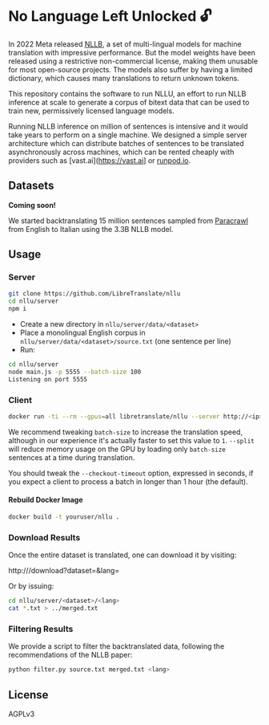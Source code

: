 # No Language Left Unlocked 🔓

In 2022 Meta released [NLLB](https://arxiv.org/pdf/2207.04672.pdf), a set of multi-lingual models for machine translation with impressive performance. But the model weights have been released using a restrictive non-commercial license, making them unusable for most open-source projects. The models also suffer by having a limited dictionary, which causes many translations to return unknown tokens.

This repository contains the software to run NLLU, an effort to run NLLB inference at scale to generate a corpus of bitext data that can be used to train new, permissively licensed language models.

Running NLLB inference on million of sentences is intensive and it would take years to perform on a single machine. We designed a simple server architecture which can distribute batches of sentences to be translated asynchronously across machines, which can be rented cheaply with providers such as [vast.ai](https://vast.ai] or [runpod.io](https://runpod.io).

## Datasets

**Coming soon!**

We started backtranslating 15 million sentences sampled from [Paracrawl](https://paracrawl.eu/) from English to Italian using the 3.3B NLLB model.

## Usage

### Server

```bash
git clone https://github.com/LibreTranslate/nllu
cd nllu/server
npm i
```

* Create a new directory in `nllu/server/data/<dataset>`
* Place a monolingual English corpus in `nllu/server/data/<dataset>/source.txt` (one sentence per line)
* Run:

```bash
cd nllu/server
node main.js -p 5555 --batch-size 100
Listening on port 5555
```


### Client

```bash
docker run -ti --rm --gpus=all libretranslate/nllu --server http://<ip>:5555 --dataset <dataset> --target-lang <langcode> --batch-size 4 --split
```

We recommend tweaking `batch-size` to increase the translation speed, although in our experience it's actually faster to set this value to `1`. `--split` will reduce memory usage on the GPU by loading only `batch-size` sentences at a time during translation.

You should tweak the `--checkout-timeout` option, expressed in seconds, if you expect a client to process a batch in longer than 1 hour (the default).

#### Rebuild Docker Image

```bash
docker build -t youruser/nllu .
```

### Download Results

Once the entire dataset is translated, one can download it by visiting:

http://<ip>/download?dataset=<dataset>&lang=<lang>

Or by issuing:

```bash
cd nllu/server/<dataset>/<lang>
cat *.txt > ../merged.txt
```

### Filtering Results

We provide a script to filter the backtranslated data, following the recommendations of the NLLB paper:

```bash
python filter.py source.txt merged.txt <lang>
```

## License

AGPLv3

